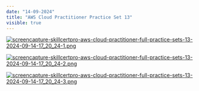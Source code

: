 ```yaml
---
date: "14-09-2024"
title: "AWS Cloud Practitioner Practice Set 13"
visible: true
---
```

<a href="/images/screencapture-skillcertpro-aws-cloud-practitioner-full-practice-sets-13-2024-09-14-17_20_24-1.png" target="_blank"><img src="/images/screencapture-skillcertpro-aws-cloud-practitioner-full-practice-sets-13-2024-09-14-17_20_24-1.png" alt="screencapture-skillcertpro-aws-cloud-practitioner-full-practice-sets-13-2024-09-14-17_20_24-1.png" /></a>

<a href="/images/screencapture-skillcertpro-aws-cloud-practitioner-full-practice-sets-13-2024-09-14-17_20_24-2.png" target="_blank"><img src="/images/screencapture-skillcertpro-aws-cloud-practitioner-full-practice-sets-13-2024-09-14-17_20_24-2.png" alt="screencapture-skillcertpro-aws-cloud-practitioner-full-practice-sets-13-2024-09-14-17_20_24-2.png" /></a>

<a href="/images/screencapture-skillcertpro-aws-cloud-practitioner-full-practice-sets-13-2024-09-14-17_20_24-3.png" target="_blank"><img src="/images/screencapture-skillcertpro-aws-cloud-practitioner-full-practice-sets-13-2024-09-14-17_20_24-3.png" alt="screencapture-skillcertpro-aws-cloud-practitioner-full-practice-sets-13-2024-09-14-17_20_24-3.png" /></a>
